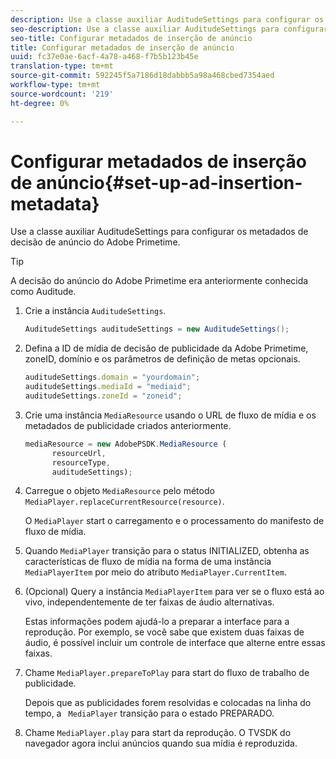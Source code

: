 ```yaml
---
description: Use a classe auxiliar AuditudeSettings para configurar os metadados de decisão de anúncio do Adobe Primetime.
seo-description: Use a classe auxiliar AuditudeSettings para configurar os metadados de decisão de anúncio do Adobe Primetime.
seo-title: Configurar metadados de inserção de anúncio
title: Configurar metadados de inserção de anúncio
uuid: fc37e0ae-6acf-4a78-a468-f7b5b123b45e
translation-type: tm+mt
source-git-commit: 592245f5a7186d18dabbb5a98a468cbed7354aed
workflow-type: tm+mt
source-wordcount: '219'
ht-degree: 0%

---
```



# Configurar metadados de inserção de anúncio{#set-up-ad-insertion-metadata}

Use a classe auxiliar AuditudeSettings para configurar os metadados de decisão de anúncio do Adobe Primetime.

>[!TIP]
>
>A decisão do anúncio do Adobe Primetime era anteriormente conhecida como Auditude.

1. Crie a instância `AuditudeSettings`.

   ```java
   AuditudeSettings auditudeSettings = new AuditudeSettings();
   ```

1. Defina a ID de mídia de decisão de publicidade da Adobe Primetime, zoneID, domínio e os parâmetros de definição de metas opcionais.

   ```js
   auditudeSettings.domain = "yourdomain"; 
   auditudeSettings.mediaId = "mediaid"; 
   auditudeSettings.zoneId = "zoneid";
   ```

1. Crie uma instância `MediaResource` usando o URL de fluxo de mídia e os metadados de publicidade criados anteriormente.

   ```js
   mediaResource = new AdobePSDK.MediaResource ( 
         resourceUrl, 
         resourceType,  
         auditudeSettings);
   ```

1. Carregue o objeto `MediaResource` pelo método `MediaPlayer.replaceCurrentResource(resource)`.

   O `MediaPlayer` start o carregamento e o processamento do manifesto de fluxo de mídia.

1. Quando `MediaPlayer` transição para o status INITIALIZED, obtenha as características de fluxo de mídia na forma de uma instância `MediaPlayerItem` por meio do atributo `MediaPlayer.CurrentItem`.
1. (Opcional) Query a instância `MediaPlayerItem` para ver se o fluxo está ao vivo, independentemente de ter faixas de áudio alternativas.

   Estas informações podem ajudá-lo a preparar a interface para a reprodução. Por exemplo, se você sabe que existem duas faixas de áudio, é possível incluir um controle de interface que alterne entre essas faixas.

1. Chame `MediaPlayer.prepareToPlay` para start do fluxo de trabalho de publicidade.

   Depois que as publicidades forem resolvidas e colocadas na linha do tempo, a `  MediaPlayer ` transição para o estado PREPARADO.
1. Chame `MediaPlayer.play` para start da reprodução.
O TVSDK do navegador agora inclui anúncios quando sua mídia é reproduzida.
